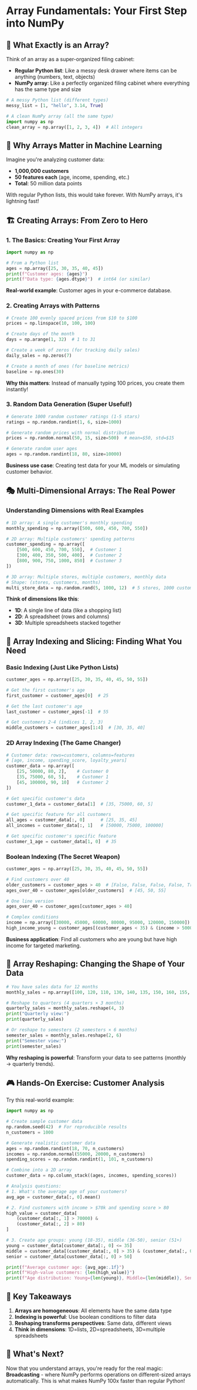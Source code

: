 # Array Fundamentals: Your First Step into NumPy

## 🤔 What Exactly is an Array?

Think of an array as a super-organized filing cabinet:

- **Regular Python list**: Like a messy desk drawer where items can be anything (numbers, text, objects)
- **NumPy array**: Like a perfectly organized filing cabinet where everything has the same type and size

```python
# A messy Python list (different types)
messy_list = [1, "hello", 3.14, True]

# A clean NumPy array (all the same type)
import numpy as np
clean_array = np.array([1, 2, 3, 4])  # All integers
```

## 🎯 Why Arrays Matter in Machine Learning

Imagine you're analyzing customer data:
- **1,000,000 customers**
- **50 features each** (age, income, spending, etc.)
- **Total**: 50 million data points

With regular Python lists, this would take forever. With NumPy arrays, it's lightning fast!

## 🏗️ Creating Arrays: From Zero to Hero

### 1. The Basics: Creating Your First Array

```python
import numpy as np

# From a Python list
ages = np.array([25, 30, 35, 40, 45])
print(f"Customer ages: {ages}")
print(f"Data type: {ages.dtype}")  # int64 (or similar)
```

**Real-world example**: Customer ages in your e-commerce database.

### 2. Creating Arrays with Patterns

```python
# Create 100 evenly spaced prices from $10 to $100
prices = np.linspace(10, 100, 100)

# Create days of the month
days = np.arange(1, 32)  # 1 to 31

# Create a week of zeros (for tracking daily sales)
daily_sales = np.zeros(7)

# Create a month of ones (for baseline metrics)
baseline = np.ones(30)
```

**Why this matters**: Instead of manually typing 100 prices, you create them instantly!

### 3. Random Data Generation (Super Useful!)

```python
# Generate 1000 random customer ratings (1-5 stars)
ratings = np.random.randint(1, 6, size=1000)

# Generate random prices with normal distribution
prices = np.random.normal(50, 15, size=500)  # mean=$50, std=$15

# Generate random user ages
ages = np.random.randint(18, 80, size=10000)
```

**Business use case**: Creating test data for your ML models or simulating customer behavior.

## 🎭 Multi-Dimensional Arrays: The Real Power

### Understanding Dimensions with Real Examples

```python
# 1D array: A single customer's monthly spending
monthly_spending = np.array([500, 600, 450, 700, 550])

# 2D array: Multiple customers' spending patterns
customer_spending = np.array([
    [500, 600, 450, 700, 550],  # Customer 1
    [300, 400, 350, 500, 400],  # Customer 2
    [800, 900, 750, 1000, 850]  # Customer 3
])

# 3D array: Multiple stores, multiple customers, monthly data
# Shape: (stores, customers, months)
multi_store_data = np.random.rand(5, 1000, 12)  # 5 stores, 1000 customers, 12 months
```

**Think of dimensions like this**:
- **1D**: A single line of data (like a shopping list)
- **2D**: A spreadsheet (rows and columns)
- **3D**: Multiple spreadsheets stacked together

## 🎯 Array Indexing and Slicing: Finding What You Need

### Basic Indexing (Just Like Python Lists)

```python
customer_ages = np.array([25, 30, 35, 40, 45, 50, 55])

# Get the first customer's age
first_customer = customer_ages[0]  # 25

# Get the last customer's age
last_customer = customer_ages[-1]  # 55

# Get customers 2-4 (indices 1, 2, 3)
middle_customers = customer_ages[1:4]  # [30, 35, 40]
```

### 2D Array Indexing (The Game Changer)

```python
# Customer data: rows=customers, columns=features
# [age, income, spending_score, loyalty_years]
customer_data = np.array([
    [25, 50000, 80, 2],    # Customer 0
    [35, 75000, 60, 5],    # Customer 1
    [45, 100000, 90, 10]   # Customer 2
])

# Get specific customer's data
customer_1_data = customer_data[1]  # [35, 75000, 60, 5]

# Get specific feature for all customers
all_ages = customer_data[:, 0]      # [25, 35, 45]
all_incomes = customer_data[:, 1]   # [50000, 75000, 100000]

# Get specific customer's specific feature
customer_1_age = customer_data[1, 0]  # 35
```

### Boolean Indexing (The Secret Weapon)

```python
customer_ages = np.array([25, 30, 35, 40, 45, 50, 55])

# Find customers over 40
older_customers = customer_ages > 40  # [False, False, False, False, True, True, True]
ages_over_40 = customer_ages[older_customers]  # [45, 50, 55]

# One line version
ages_over_40 = customer_ages[customer_ages > 40]

# Complex conditions
income = np.array([30000, 45000, 60000, 80000, 95000, 120000, 150000])
high_income_young = customer_ages[(customer_ages < 35) & (income > 50000)]
```

**Business application**: Find all customers who are young but have high income for targeted marketing.

## 🔄 Array Reshaping: Changing the Shape of Your Data

```python
# You have sales data for 12 months
monthly_sales = np.array([100, 120, 110, 130, 140, 135, 150, 160, 155, 170, 180, 175])

# Reshape to quarters (4 quarters × 3 months)
quarterly_sales = monthly_sales.reshape(4, 3)
print("Quarterly view:")
print(quarterly_sales)

# Or reshape to semesters (2 semesters × 6 months)
semester_sales = monthly_sales.reshape(2, 6)
print("Semester view:")
print(semester_sales)
```

**Why reshaping is powerful**: Transform your data to see patterns (monthly → quarterly trends).

## 🎮 Hands-On Exercise: Customer Analysis

Try this real-world example:

```python
import numpy as np

# Create sample customer data
np.random.seed(42)  # For reproducible results
n_customers = 1000

# Generate realistic customer data
ages = np.random.randint(18, 70, n_customers)
incomes = np.random.normal(55000, 20000, n_customers)
spending_scores = np.random.randint(1, 101, n_customers)

# Combine into a 2D array
customer_data = np.column_stack((ages, incomes, spending_scores))

# Analysis questions:
# 1. What's the average age of your customers?
avg_age = customer_data[:, 0].mean()

# 2. Find customers with income > $70k and spending score > 80
high_value = customer_data[
    (customer_data[:, 1] > 70000) & 
    (customer_data[:, 2] > 80)
]

# 3. Create age groups: young (18-35), middle (36-50), senior (51+)
young = customer_data[customer_data[:, 0] <= 35]
middle = customer_data[(customer_data[:, 0] > 35) & (customer_data[:, 0] <= 50)]
senior = customer_data[customer_data[:, 0] > 50]

print(f"Average customer age: {avg_age:.1f}")
print(f"High-value customers: {len(high_value)}")
print(f"Age distribution: Young={len(young)}, Middle={len(middle)}, Senior={len(senior)}")
```

## 🎯 Key Takeaways

1. **Arrays are homogeneous**: All elements have the same data type
2. **Indexing is powerful**: Use boolean conditions to filter data
3. **Reshaping transforms perspectives**: Same data, different views
4. **Think in dimensions**: 1D=lists, 2D=spreadsheets, 3D=multiple spreadsheets

## 🚀 What's Next?

Now that you understand arrays, you're ready for the real magic: **Broadcasting** - where NumPy performs operations on different-sized arrays automatically. This is what makes NumPy 100x faster than regular Python!
